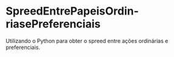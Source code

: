 # SpreedEntrePapeisOrdin-riasePreferenciais
Utilizando o Python para obter o spreed entre ações ordinárias e preferenciais.
